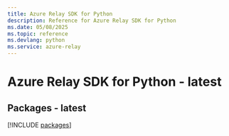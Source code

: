 ```yaml
---
title: Azure Relay SDK for Python
description: Reference for Azure Relay SDK for Python
ms.date: 05/08/2025
ms.topic: reference
ms.devlang: python
ms.service: azure-relay
---
```

# Azure Relay SDK for Python - latest
## Packages - latest
[!INCLUDE [packages](relay-index.md)]